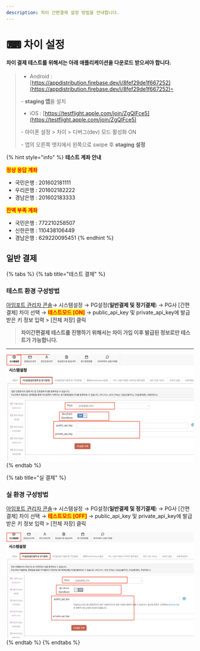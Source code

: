 ```yaml
---
description: 차이 간편결제 설정 방법을 안내합니다.
---
```


# ⌨ 차이 설정

#### 차이 결제 테스트를 위해서는 아래 애플리케이션을 다운로드 받으셔야 합니다.

> * Android : [https://appdistribution.firebase.dev/i/8fef29de1f667252](https://appdistribution.firebase.dev/i/8fef29de1f667252)◦
>
> &#x20;      \- **staging 앱**을 설치
>
> * iOS : [https://testflight.apple.com/join/ZgQIFce5](https://testflight.apple.com/join/ZgQIFce5)
>
> &#x20;     \- 아이폰 설정 > 차이 > 디버그(dev) 모드 활성화 ON
>
> &#x20;     \- 앱의 오른쪽 엣지에서 왼쪽으로 swipe 후 **staging 설정**

{% hint style="info" %}
**테스트 계좌 안내**&#x20;

<mark style="color:red;">**정상 응답 계좌**</mark>

* 국민은행  :  201602181111
* 우리은행  :  201602182222
* 경남은행  :  201602183333

<mark style="color:red;">**잔액 부족 계좌**</mark>

* 국민은행  :  772210258507 &#x20;
* 신한은행  :  110438106449 &#x20;
* 경남은행  :  629220095451 &#x20;
{% endhint %}

## 일반 결제

{% tabs %}
{% tab title="테스트 결제" %}
### 테스트 환경 구성방법

[아임포트 관리자 콘솔](https://admin.iamport.kr/)→ 시스템설정 → PG설정(**일반결제 및 정기결제**) → PG사 \[간편결제] 차이 선택 → <mark style="color:red;">**테스트모드 \[ON]**</mark> → public\_api\_key 및 private\_api\_key에 발급받은 키 정보 입력 > \[전체 저장] 클릭



> **차이간편결제 테스트를 진행하기 위해서는 차이 가입 이후 발급된 정보로만 테스트가 가능합니다.**

****

![테스트 설정 예시](<../../../.gitbook/assets/image (22).png>)
{% endtab %}

{% tab title="실 결제" %}
### **실** 환경 구성방법

[아임포트 관리자 콘솔](https://admin.iamport.kr/)→ 시스템설정 → PG설정(**일반결제 및 정기결제**) → PG사 \[간편결제] 차이 선택 → <mark style="color:red;">**테스트모드 \[OFF]**</mark> → public\_api\_key 및 private\_api\_key에 발급받은 키 정보 입력 > \[전체 저장] 클릭



![실 계정 설정 예시](<../../../.gitbook/assets/image (7).png>)
{% endtab %}
{% endtabs %}

